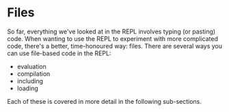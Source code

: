 # Files

So far, everything we've looked at in the REPL involves typing (or pasting) code. When wanting to use the REPL to experiment with more complicated code, there's a better, time-honoured way: files. There are several ways you can use file-based code in the REPL:

* evaluation
* compilation
* including
* loading

Each of these is covered in more detail in the following sub-sections.
